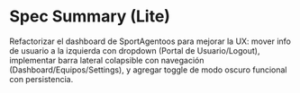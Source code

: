 # Spec Summary (Lite)

Refactorizar el dashboard de SportAgentoos para mejorar la UX: mover info de usuario a la izquierda con dropdown (Portal de Usuario/Logout), implementar barra lateral colapsible con navegación (Dashboard/Equipos/Settings), y agregar toggle de modo oscuro funcional con persistencia.

